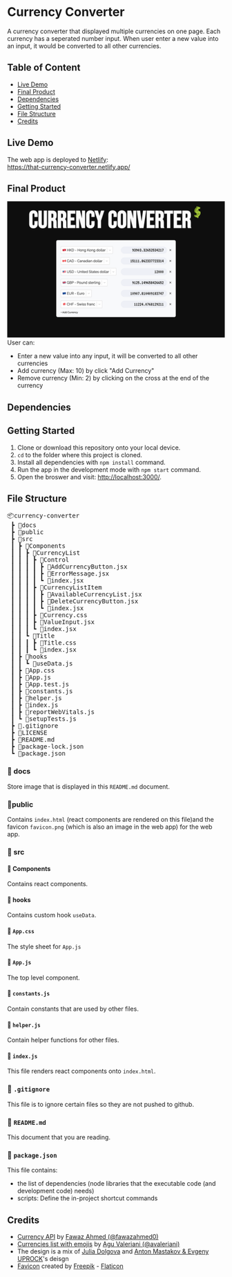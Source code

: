 # Currency Converter

A currency converter that displayed multiple currencies on one page. Each currency has a seperated number input. When user enter a new value into an input, it would be converted to all other currencies.

## Table of Content

- [Live Demo](#live-demo)
- [Final Product](#final-product)
- [Dependencies](#dependencies)
- [Getting Started](#getting-started)
- [File Structure](#file-structure)
- [Credits](#credits)

## Live Demo

The web app is deployed to [Netlify](https://www.netlify.com):  
https://that-currency-converter.netlify.app/

## Final Product

![User Interface](./docs/ui.png)  
User can:

- Enter a new value into any input, it will be converted to all other currencies
- Add currency (Max: 10) by click "Add Currency"
- Remove currency (Min: 2) by clicking on the cross at the end of the currency

## Dependencies

## Getting Started

1. Clone or download this repository onto your local device.
2. `cd` to the folder where this project is cloned.
3. Install all dependencies with `npm install` command.
4. Run the app in the development mode with `npm start` command.
5. Open the broswer and visit: [http://localhost:3000/](http://localhost:3000/).

## File Structure

<pre>
📦currency-converter
 ┣ 📂docs
 ┣ 📂public
 ┣ 📂src
 ┃ ┣ 📂Components
 ┃ ┃ ┣ 📂CurrencyList
 ┃ ┃ ┃ ┣ 📂Control
 ┃ ┃ ┃ ┃ ┣ 📜AddCurrencyButton.jsx
 ┃ ┃ ┃ ┃ ┣ 📜ErrorMessage.jsx
 ┃ ┃ ┃ ┃ ┗ 📜index.jsx
 ┃ ┃ ┃ ┣ 📂CurrencyListItem
 ┃ ┃ ┃ ┃ ┣ 📜AvailableCurrencyList.jsx
 ┃ ┃ ┃ ┃ ┣ 📜DeleteCurrencyButton.jsx
 ┃ ┃ ┃ ┃ ┗ 📜index.jsx
 ┃ ┃ ┃ ┣ 📜Currency.css
 ┃ ┃ ┃ ┣ 📜ValueInput.jsx
 ┃ ┃ ┃ ┗ 📜index.jsx
 ┃ ┃ ┗ 📂Title
 ┃ ┃ ┃ ┣ 📜Title.css
 ┃ ┃ ┃ ┗ 📜index.jsx
 ┃ ┣ 📂hooks
 ┃ ┃ ┗ 📜useData.js
 ┃ ┣ 📜App.css
 ┃ ┣ 📜App.js
 ┃ ┣ 📜App.test.js
 ┃ ┣ 📜constants.js
 ┃ ┣ 📜helper.js
 ┃ ┣ 📜index.js
 ┃ ┣ 📜reportWebVitals.js
 ┃ ┗ 📜setupTests.js
 ┣ 📜.gitignore
 ┣ 📜LICENSE
 ┣ 📜README.md
 ┣ 📜package-lock.json
 ┗ 📜package.json
</pre>

### 📂 docs

Store image that is displayed in this `README.md` document.

### 📂public

Contains `index.html` (react components are rendered on this file)and the favicon `favicon.png` (which is also an image in the web app) for the web app.

### 📂 src

#### 📂 Components

Contains react components.

#### 📂 hooks

Contains custom hook `useData`.

#### 📜 `App.css`

The style sheet for `App.js`

#### 📜 `App.js`

The top level component.

#### 📜 `constants.js`

Contain constants that are used by other files.

#### 📜 `helper.js`

Contain helper functions for other files.

#### 📜 `index.js`

This file renders react components onto `index.html`.

### 📜 `.gitignore`

This file is to ignore certain files so they are not pushed to github.

### 📜 `README.md`

This document that you are reading.

### 📜 `package.json`

This file contains:

- the list of dependencies (node libraries that the executable code (and development code) needs)
- scripts: Define the in-project shortcut commands

## Credits

- [Currency API](https://github.com/fawazahmed0/currency-api) by [Fawaz Ahmed (@fawazahmed0)](https://github.com/fawazahmed0)
- [Currencies list with emojis](https://gist.github.com/avaleriani/2ce5d24f905825ce0e2f8489c9fda4c3) by [Agu Valeriani (@avaleriani)](https://gist.github.com/avaleriani)
- The design is a mix of [Julia Dolgova](https://www.behance.net/gallery/139329605/Daily-UI-Challenge-004-Calculato-surrency-converter) and [Anton Mastakov & Evgeny UPROCK](https://www.behance.net/gallery/139120523/Broadway-Malyan-Web-concept)'s deisgn
- [Favicon](https://www.flaticon.com/free-icons/dollar-symbol) created by [Freepik](https://www.flaticon.com/authors/freepik) - [Flaticon](https://www.flaticon.com/)
